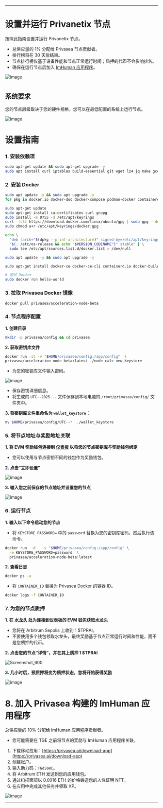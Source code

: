 
---

# 设置并运行 Privanetix 节点
按照此指南设置并运行 Privanetix 节点。
* 总供应量的 1% 分配给 Privasea 节点贡献者。
* 排行榜将在 30 天后结束。
* 节点排行榜仅基于设备性能和节点正常运行时间；质押的代币不会影响排名。
* 确保在运行节点后加入 [ImHuman 应用程序](https://github.com/0xbaiwan/privaseaAI/blob/main/README.md#8加入Privasea构建的ImHuman应用程序)。

![image](https://github.com/user-attachments/assets/749bd88b-94bf-4cea-98b8-342a4e2124ab)

#

## 系统要求
您的节点层级取决于您的硬件规格。您可以在最低配置的系统上运行节点。

![image](https://github.com/user-attachments/assets/5dcf9fc7-bd82-44c5-a3cb-7a3b68cb07dd)

# 设置指南
### 1. 安装依赖项
```bash
sudo apt-get update && sudo apt-get upgrade -y
sudo apt install curl iptables build-essential git wget lz4 jq make gcc nano automake autoconf tmux htop nvme-cli libgbm1 pkg-config libssl-dev libleveldb-dev tar clang bsdmainutils ncdu unzip libleveldb-dev  -y
```

### 2. 安装 Docker
```bash
sudo apt update -y && sudo apt upgrade -y
for pkg in docker.io docker-doc docker-compose podman-docker containerd runc; do sudo apt-get remove $pkg; done

sudo apt-get update
sudo apt-get install ca-certificates curl gnupg
sudo install -m 0755 -d /etc/apt/keyrings
curl -fsSL https://download.docker.com/linux/ubuntu/gpg | sudo gpg --dearmor -o /etc/apt/keyrings/docker.gpg
sudo chmod a+r /etc/apt/keyrings/docker.gpg

echo \
  "deb [arch="$(dpkg --print-architecture)" signed-by=/etc/apt/keyrings/docker.gpg] https://download.docker.com/linux/ubuntu \
  "$(. /etc/os-release && echo "$VERSION_CODENAME")" stable" | \
  sudo tee /etc/apt/sources.list.d/docker.list > /dev/null

sudo apt update -y && sudo apt upgrade -y

sudo apt-get install docker-ce docker-ce-cli containerd.io docker-buildx-plugin docker-compose-plugin

# 测试 Docker
sudo docker run hello-world
```

### 3. 拉取 Privasea Docker 镜像
```bash
docker pull privasea/acceleration-node-beta
```

### 4. 节点程序配置
**1. 创建目录**
```bash
mkdir -p privasea/config && cd privasea
```

**2. 获取密钥库文件**
```bash
docker run -it -v "$HOME/privasea/config:/app/config"  \
privasea/acceleration-node-beta:latest ./node-calc new_keystore
```
* 为您的密钥库文件输入密码。

![image](https://github.com/user-attachments/assets/417187be-8d51-4cfc-b90f-1e4c1f5225e8)

* 保存密钥详细信息。
* 将生成的 `UTC--2025...` 文件保存到本地电脑的 `/root/privasea/config/` 文件夹中。

**3. 将密钥库文件重命名为 `wallet_keystore`：**
```bash
mv $HOME/privasea/config/UTC--*  ./wallet_keystore 
```

### 5. 将节点地址与奖励地址关联
**1. 将 EVM 奖励钱包连接到 [仪表板](https://deepsea-beta.privasea.ai/privanetixNode) 以将您的节点密钥库与奖励钱包绑定**
* 您可以使用与节点密钥不同的钱包作为奖励钱包。

**2. 点击“立即设置”**

![image](https://github.com/user-attachments/assets/727c834e-bbc4-47fd-acda-35795ce380b6)

**3. 输入您之前保存的节点地址并设置您的节点**

![image](https://github.com/user-attachments/assets/82885607-9e5f-4312-9580-3595d2eced3d)

### 6. 运行节点
**1. 输入以下命令启动您的节点**
* 将 `KEYSTORE_PASSWORD=` 中的 `password` 替换为您的密钥库密码，然后执行该命令。
```bash
docker run  -d   -v "$HOME/privasea/config:/app/config" \
  -e KEYSTORE_PASSWORD=password  \
  privasea/acceleration-node-beta:latest
```

**2. 查看日志**
```bash
docker ps -a
```
* 将 `CONTAINER_ID` 替换为 Privasea Docker 的容器 ID。
```bash
docker logs -f CONTAINER_ID
```

### 7. 为您的节点质押
**1. 在 [水龙头](https://deepsea-beta.privasea.ai/deepSeaFaucet) 处为连接到仪表板的 EVM 钱包获取水龙头**
* 您将在 Arbitrum Sepolia 上收到 1 $TPRAI。
* 不要使用多个钱包领取水龙头，最终奖励基于节点正常运行时间和性能，而不是您质押的代币。

**2. 点击您的节点“详情”，并在其上质押 1 $TPRAI**

![Screenshot_600](https://github.com/user-attachments/assets/8dea9953-99b7-4546-bbd8-1f1dff526215)

**3. 几小时后，预质押将变为质押状态，您将开始获得奖励**

![image](https://github.com/user-attachments/assets/5d73dd2d-3b3a-48fd-b428-5015dbaaaee8)

#

# 8. 加入 Privasea 构建的 ImHuman 应用程序
总供应量的 10% 分配给 ImHuman 应用程序贡献者。
* 您可能需要在 TGE 之前将节点的奖励与 ImHuman 应用程序关联。

1. 下载移动应用：[https://privasea.ai/download-app](https://privasea.ai/download-app)
2. 创建账户。
3. 输入助力码：`TGd56WC`。
4. 将 Arbitrum ETH 发送到您的应用钱包。
5. 通过扫描面部以 0.0016 ETH 的价格铸造您的人性证明 NFT。
6. 在应用中完成其他任务并领取 XP。

![image](https://github.com/user-attachments/assets/8ebe0f30-73e6-4423-ac53-5f47e18fc78c)

---
